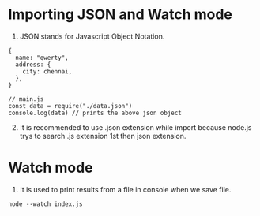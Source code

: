 # Importing JSON and Watch mode

1. JSON stands for Javascript Object Notation.
```
{
  name: "qwerty",
  address: {
    city: chennai,
  },
}

// main.js
const data = require("./data.json")
console.log(data) // prints the above json object
```
2. It is recommended to use .json extension while import because node.js trys to search .js extension 1st then json extension.


# Watch mode

1. It is used to print results from a file in console when we save file.
```
node --watch index.js
```
